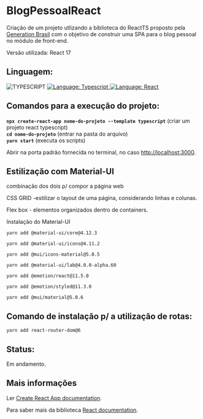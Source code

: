 # BlogPessoalReact

Criação de um projeto utlizando a biblioteca do ReactTS proposto pela [Generation Brasil](https://brazil.generation.org/) com o objetivo de construir uma SPA para o blog pessoal no módulo de front-end.

Versão utilizada: React 17

## Linguagem:
![TYPESCRIPT](https://img.shields.io/badge/TypeScript-007ACC?style=for-the-badge&logo=typescript&logoColor=white)
<a  href="#">
      <img  src="https://img.shields.io/static/v1?label=Biblioteca&message=Typescript&color=e23237&style=for-the-badge&logo=Angular"  alt="Language: Typescript">
    </a>
     <a href="#">
		<img src="https://img.shields.io/static/v1?label=Biblioteca&message=React&color=green&style=for-the-badge&logo=Ghost"  alt="Language: React">
	</a>
    

## Comandos para a execução do projeto:

****`npx create-react-app nome-do-projeto --template typescript`**** (criar um projeto react typescript) <br>
****`cd nome-do-projeto`**** (entrar na pasta do arquivo) <br>
****`yarn start`**** (executa os scripts) <br>

Abrir na porta padrão fornecida no terminal, no caso [http://localhost:3000](http://localhost:3000/).

## Estilização com Material-UI

combinação dos dois p/ compor a página web

CSS GRID -estilizar o layout de uma página, considerando linhas e colunas.

Flex box - elementos organizados dentro de containers.

Instalação do Material-UI

`yarn add @material-ui/core@4.12.3` 

`yarn add @material-ui/icons@4.11.2` 

`yarn add @mui/icons-material@5.0.5` 

`yarn add @material-ui/lab@4.0.0-alpha.60` 

`yarn add @emotion/react@11.5.0`

`yarn add @emotion/styled@11.3.0`

`yarn add @mui/material@5.0.6`

## Comando de instalação p/ a utilização de rotas:

`yarn add react-router-dom@6`

## Status:

Em andamento.

## Mais informações

Ler [Create React App documentation](https://facebook.github.io/create-react-app/docs/getting-started).

Para saber mais da biblioteca [React documentation](https://reactjs.org/).
